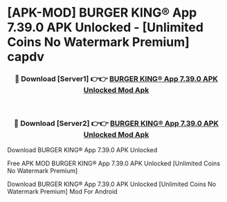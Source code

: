 # [APK-MOD] BURGER KING® App 7.39.0 APK Unlocked - [Unlimited Coins No Watermark Premium] capdv



<div align="center">
<h3>🔴 Download [Server1] 👉👉 <a href="https://momento.my/?title=BURGER_KING®_App_7.39.0_APK_Unlocked">BURGER KING® App 7.39.0 APK Unlocked Mod Apk</a></h3><br>

<h3>🔴 Download [Server2] 👉👉 <a href="https://momento.my/?title=BURGER_KING®_App_7.39.0_APK_Unlocked">BURGER KING® App 7.39.0 APK Unlocked Mod Apk</a></h3>
</div>



Download BURGER KING® App 7.39.0 APK Unlocked 

Free APK MOD BURGER KING® App 7.39.0 APK Unlocked [Unlimited Coins No Watermark Premium]

Download BURGER KING® App 7.39.0 APK Unlocked [Unlimited Coins No Watermark Premium] Mod For Android
